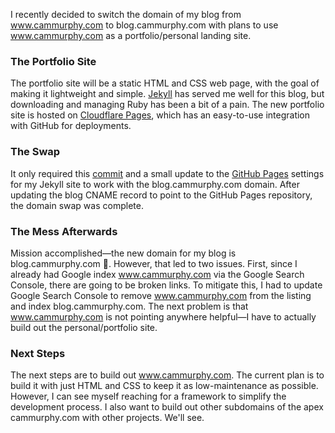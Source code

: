 I recently decided to switch the domain of my blog from www.cammurphy.com to blog.cammurphy.com with plans to use www.cammurphy.com as a portfolio/personal landing site.

### The Portfolio Site

The portfolio site will be a static HTML and CSS web page, with the goal of making it lightweight and simple. [Jekyll](https://jekyllrb.com/) has served me well for this blog, but downloading and managing Ruby has been a bit of a pain. The new portfolio site is hosted on [Cloudflare Pages](https://pages.cloudflare.com), which has an easy-to-use integration with GitHub for deployments.

### The Swap

It only required this [commit](https://github.com/CMURPH56/cmurph56.github.io/commit/54db54e31ad6f241d338d103a1bcc323b1d59e6f) and a small update to the [GitHub Pages](https://pages.github.com/) settings for my Jekyll site to work with the blog.cammurphy.com domain. After updating the blog CNAME record to point to the GitHub Pages repository, the domain swap was complete.

### The Mess Afterwards

Mission accomplished—the new domain for my blog is blog.cammurphy.com 🎉. However, that led to two issues. First, since I already had Google index www.cammurphy.com via the Google Search Console, there are going to be broken links. To mitigate this, I had to update Google Search Console to remove www.cammurphy.com from the listing and index blog.cammurphy.com. The next problem is that www.cammurphy.com is not pointing anywhere helpful—I have to actually build out the personal/portfolio site.

### Next Steps

The next steps are to build out www.cammurphy.com. The current plan is to build it with just HTML and CSS to keep it as low-maintenance as possible. However, I can see myself reaching for a framework to simplify the development process. I also want to build out other subdomains of the apex cammurphy.com with other projects. We'll see.